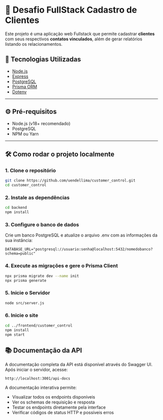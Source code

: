 # 📇 Desafio FullStack Cadastro de Clientes

Este projeto é uma aplicação web Fullstack que permite cadastrar **clientes** com seus respectivos **contatos vinculados**, além de gerar relatórios listando os relacionamentos.

## 🚀 Tecnologias Utilizadas

- [Node.js](https://nodejs.org/)
- [Express](https://expressjs.com/)
- [PostgreSQL](https://www.postgresql.org/)
- [Prisma ORM](https://www.prisma.io/)
- [Dotenv](https://www.npmjs.com/package/dotenv)

---

## ⚙️ Pré-requisitos

- Node.js (v18+ recomendado)
- PostgreSQL
- NPM ou Yarn

---

## 🛠️ Como rodar o projeto localmente

### 1. Clone o repositório

```bash
git clone https://github.com/uendellima/customer_control.git
cd customer_control
```

### 2. Instale as dependências

```bash
cd backend
npm install
```

### 3. Configure o banco de dados

Crie um banco PostgreSQL e atualize o arquivo .env com as informações da sua instância:
```env
DATABASE_URL="postgresql://usuario:senha@localhost:5432/nomedobanco?schema=public"
```

### 4. Execute as migrações e gere o Prisma Client

```bash
npx prisma migrate dev --name init
npx prisma generate
```

### 5. Inicie o Servidor

```bash
node src/server.js
```

### 6. Inicie o site

```bash
cd ../frontend/customer_control
npm install
npm start
```

## 📚 Documentação da API

A documentação completa da API está disponível através do Swagger UI. Após iniciar o servidor, acesse:

```
http://localhost:3001/api-docs
```

A documentação interativa permite:
- Visualizar todos os endpoints disponíveis
- Ver os schemas de requisição e resposta
- Testar os endpoints diretamente pela interface
- Verificar códigos de status HTTP e possíveis erros